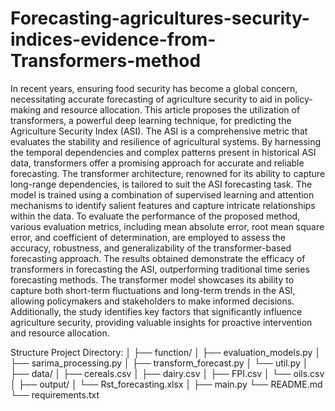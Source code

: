 # Forecasting-agricultures-security-indices-evidence-from-Transformers-method


In recent years, ensuring food security has become a global concern, necessitating accurate forecasting of agriculture security to aid in policy-making and resource allocation. This article proposes the utilization of transformers, a powerful deep learning technique, for predicting the Agriculture Security Index (ASI). The ASI is a comprehensive metric that evaluates the stability and resilience of agricultural systems. By harnessing the temporal dependencies and complex patterns present in historical ASI data, transformers offer a promising approach for accurate and reliable forecasting. The transformer architecture, renowned for its ability to capture long-range dependencies, is tailored to suit the ASI forecasting task. The model is trained using a combination of supervised learning and attention mechanisms to identify salient features and capture intricate relationships within the data. To evaluate the performance of the proposed method, various evaluation metrics, including mean absolute error, root mean square error, and coefficient of determination, are employed to assess the accuracy, robustness, and generalizability of the transformer-based forecasting approach. The results obtained demonstrate the efficacy of transformers in forecasting the ASI, outperforming traditional time series forecasting methods. The transformer model showcases its ability to capture both short-term fluctuations and long-term trends in the ASI, allowing policymakers and stakeholders to make informed decisions. Additionally, the study identifies key factors that significantly influence agriculture security, providing valuable insights for proactive intervention and resource allocation.


Structure Project Directory:
│
├── function/
│   ├── evaluation_models.py
│   ├── sarima_processing.py
│   ├── transform_forecast.py
│   └── util.py
│
├── data/
│   ├── cereals.csv
│   ├── dairy.csv
│   ├── FPI.csv
│   └── oils.csv
│
├── output/
│   └── Rst_forecasting.xlsx
│
├── main.py
└── README.md
└── requirements.txt
